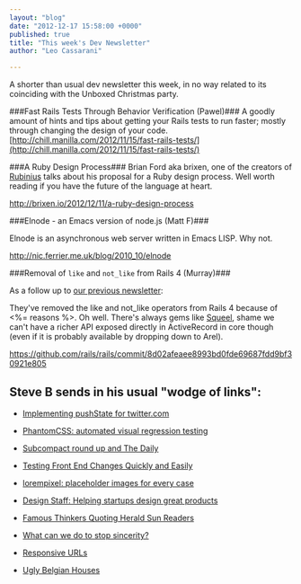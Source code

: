 ```yaml
---
layout: "blog"
date: "2012-12-17 15:58:00 +0000"
published: true
title: "This week's Dev Newsletter"
author: "Leo Cassarani"

---
```


A shorter than usual dev newsletter this week, in no way related to its coinciding with the Unboxed Christmas party.

###Fast Rails Tests Through Behavior Verification (Pawel)###
A goodly amount of hints and tips about getting your Rails tests to run faster; mostly through changing the design of your code.
[http://chill.manilla.com/2012/11/15/fast-rails-tests/](http://chill.manilla.com/2012/11/15/fast-rails-tests/)

###A Ruby Design Process###
Brian Ford aka brixen, one of the creators of [Rubinius](http://rubini.us) talks about his proposal for a Ruby design process. Well worth reading if you have the future of the language at heart.

http://brixen.io/2012/12/11/a-ruby-design-process

###Elnode - an Emacs version of node.js (Matt F)###

Elnode is an asynchronous web server written in Emacs LISP. Why not.

http://nic.ferrier.me.uk/blog/2010_10/elnode

###Removal of `like` and `not_like` from Rails 4 (Murray)###

As a follow up to [our previous newsletter](http://www.unboxedconsulting.com/blog/cucumbers-missed-high-fives-dancing-hungarians-and-more):

They've removed the like and not_like operators from Rails 4 because of <%= reasons %>.  Oh well.  There's always gems like [Squeel](https://github.com/ernie/squeel), shame we can't have a richer API exposed directly in ActiveRecord in core though (even if it is probably available by dropping down to Arel).

https://github.com/rails/rails/commit/8d02afeaee8993bd0fde69687fdd9bf30921e805

## Steve B sends in his usual "wodge of links": ##

* [Implementing pushState for twitter.com](https://blog.twitter.com/2012/implementing-pushstate-for-twittercom)

* [PhantomCSS: automated visual regression testing](https://github.com/Huddle/PhantomCSS)

* [Subcompact round up and The Daily](http://craigmod.com/satellite/subcompact_round_up/)

* [Testing Front End Changes Quickly and Easily](http://mobiletestingfordummies.tumblr.com/post/37629799816/testing-front-end-changes-quickly-and-easily)

* [lorempixel: placeholder images for every case](http://lorempixel.com/)

* [Design Staff: Helping startups design great products](http://www.designstaff.org/)

* [Famous Thinkers Quoting Herald Sun Readers](http://www.aktifmag.com/top-20-of-2012-famous-thinkers-quoting-herald-sun-readers/)

* [What can we do to stop sincerity?](http://branch.com/b/what-can-we-do-to-stop-sincerity)

* [Responsive URLs](http://responsiveurl.co.uk/while/were/making/everything/responsive/lets/not/forget/the/url/)

* [Ugly Belgian Houses](http://uglybelgianhouses.tumblr.com/)
